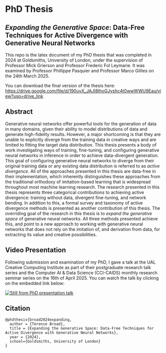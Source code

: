 # PhD Thesis
## *Expanding the Generative Space*: Data-Free Techniques for Active Divergence with Generative Neural Networks

This repo is the latex document of my PhD thesis that was completed in 2024 at Goldsmiths, University of London, under the supervision of Professor Mick Grierson and Professor Frederic Fol Leymarie. It was examined by Professor Phillippe Pasquier and Professor Marco Gillies on the 24th March 2025.

You can download the final version of the thesis here: https://drive.google.com/file/d/190uyX_JAJI8IhoGJyshc4t0wwWWU9Eau/view?usp=drive_link

## Abstract 


Generative neural networks offer powerful tools for the generation of data in many domains, given their ability to model distributions of data and generate high-fidelity results. However, a major shortcoming is that they are unable to explicitly diverge from the training data in creative ways and are limited to fitting the target data distribution. This thesis presents a body of work investigating ways of training, fine-tuning, and configuring generative neural networks in inference in order to achieve data-divergent generation. This goal of configuring generative neural networks to diverge from their original training data or any existing data distribution is referred to as *active divergence*. All of the approaches presented in this thesis are data-free in their implementation, which inherently distinguishes these approaches from the traditional orthodoxy of imitation-based learning that is widespread throughout most machine learning research. The research presented in this thesis represents three categorical contributions to achieving active divergence: training without data, divergent fine-tuning, and network bending. In addition to this, a formal survey and taxonomy of active divergence methods is presented as another contribution of this thesis. The overriding goal of the research in this thesis is to *expand the generative space* of generative neural networks. All three methods presented achieve this, and point to a new approach to working with generative neural networks that does not rely on the imitation of, and derivation from data, for extracting its value and creative possibilities.

## Video Presentation

Following submission and examination of my PhD, I gave a talk at the UAL Creative Computing Institute as part of their postgraduate research talk series and the Computer AI & Data Science (CCI-CAIDS) monthly research seminar series on the 16th of April 2025. You can watch the talk by clicking on the embedded link below:

[![Still from PhD presentation talk](https://img.youtube.com/vi/mee3pyr1RwA/0.jpg)](https://www.youtube.com/watch?v=mee3pyr1RwA)


## Citation

```
@phdthesis{broad2024expanding,
  author = {Terence Broad},
  title = {Expanding the Generative Space: Data-Free Techniques for Active Divergence with Generative Neural Networks},
  year = {2024},
  school={Goldsmiths, University of London}
}
```
